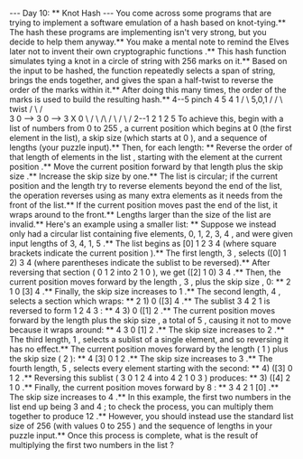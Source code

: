 --- Day 10: ** Knot Hash ---
You come across some programs that are trying to implement a software emulation of a hash based on knot-tying.** The hash these programs are implementing isn't very strong, but you decide to help them anyway.** You make a mental note to remind the Elves later not to
invent their own cryptographic functions
.**
This hash function simulates tying a knot in a circle of string with 256 marks on it.** Based on the input to be hashed, the function repeatedly selects a span of string, brings the ends together, and gives the span a half-twist to reverse the order of the marks within it.** After doing this many times, the order of the marks is used to build the resulting hash.**
4--5   pinch   4  5           4   1
 /    \  5,0,1  / \/ \  twist  / \ / \
3      0  -->  3      0  -->  3   X   0
 \    /         \ /\ /         \ / \ /
  2--1           2  1           2   5
To achieve this, begin with a
list
of numbers from
0
to
255
, a
current position
which begins at
0
(the first element in the list), a
skip size
(which starts at
0
), and a sequence of
lengths
(your puzzle input).**  Then, for each length: **
Reverse
the order of that
length
of elements in the
list
, starting with the element at the
current position
.**
Move
the
current position
forward by that
length
plus the
skip size
.**
Increase
the
skip size
by one.**
The
list
is circular; if the
current position
and the
length
try to reverse elements beyond the end of the list, the operation reverses using as many extra elements as it needs from the front of the list.** If the
current position
moves past the end of the list, it wraps around to the front.**
Lengths
larger than the size of the
list
are invalid.**
Here's an example using a smaller list: **
Suppose we instead only had a circular list containing five elements,
0, 1, 2, 3, 4
, and were given input lengths of
3, 4, 1, 5
.**
The list begins as
[0] 1 2 3 4
(where square brackets indicate the
current position
).**
The first length,
3
, selects
([0] 1 2) 3 4
(where parentheses indicate the sublist to be reversed).**
After reversing that section (
0 1 2
into
2 1 0
), we get
([2] 1 0) 3 4
.**
Then, the
current position
moves forward by the
length
,
3
, plus the
skip size
, 0: **
2 1 0 [3] 4
.** Finally, the
skip size
increases to
1
.**
The second length,
4
, selects a section which wraps: **
2 1) 0 ([3] 4
.**
The sublist
3 4 2 1
is reversed to form
1 2 4 3
: **
4 3) 0 ([1] 2
.**
The
current position
moves forward by the
length
plus the
skip size
, a total of
5
, causing it not to move because it wraps around: **
4 3 0 [1] 2
.** The
skip size
increases to
2
.**
The third length,
1
, selects a sublist of a single element, and so reversing it has no effect.**
The
current position
moves forward by the
length
(
1
) plus the
skip size
(
2
): **
4 [3] 0 1 2
.** The
skip size
increases to
3
.**
The fourth length,
5
, selects every element starting with the second: **
4) ([3] 0 1 2
.** Reversing this sublist (
3 0 1 2 4
into
4 2 1 0 3
) produces: **
3) ([4] 2 1 0
.**
Finally, the
current position
moves forward by
8
: **
3 4 2 1 [0]
.** The
skip size
increases to
4
.**
In this example, the first two numbers in the list end up being
3
and
4
; to check the process, you can multiply them together to produce
12
.**
However, you should instead use the standard list size of
256
(with values
0
to
255
) and the sequence of
lengths
in your puzzle input.** Once this process is complete,
what is the result of multiplying the first two numbers in the list
?
